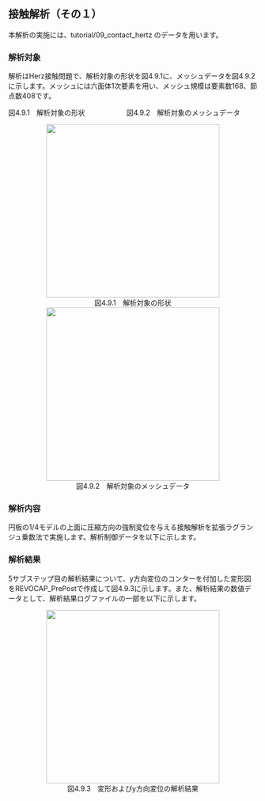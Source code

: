 ## 接触解析（その１）

本解析の実施には、tutorial/09\_contact\_hertz のデータを用います。

### 解析対象

解析はHerz接触問題で、解析対象の形状を図4.9.1に、メッシュデータを図4.9.2に示します。メッシュには六面体1次要素を用い、メッシュ規模は要素数168、節点数408です。

図4.9.1　解析対象の形状　　　　　　図4.9.2　解析対象のメッシュデータ

<div style="text-align: center;">
<img src="../fig/image16.png" width="350px"><br>
図4.9.1　解析対象の形状
</div>

<div style="text-align: center;">
<img src="../fig/image17.png" width="350px"><br>
図4.9.2　解析対象のメッシュデータ
</div>

### 解析内容

円板の1/4モデルの上面に圧縮方向の強制変位を与える接触解析を拡張ラグランジュ乗数法で実施します。解析制御データを以下に示します。

### 解析結果

5サブステップ目の解析結果について、y方向変位のコンターを付加した変形図をREVOCAP\_PrePostで作成して図4.9.3に示します。また、解析結果の数値データとして、解析結果ログファイルの一部を以下に示します。

<div style="text-align: center;">
<img src="../fig/image18.png" width="350px"><br>
図4.9.3　変形およびy方向変位の解析結果
</div>

